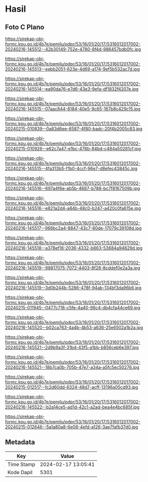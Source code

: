 # Hasil

## Foto C Plano

https://sirekap-obj-formc.kpu.go.id/4b7e/pemilu/pdpr/53/16/01/20/17/5316012017002-20240216-145512--42b30149-752e-4780-8f4d-986457bdb0fc.jpg

https://sirekap-obj-formc.kpu.go.id/4b7e/pemilu/pdpr/53/16/01/20/17/5316012017002-20240216-145513--eebb2051-623e-4d69-a174-9ef5b532ac7d.jpg

https://sirekap-obj-formc.kpu.go.id/4b7e/pemilu/pdpr/53/16/01/20/17/5316012017002-20240216-145514--ea90da76-e7d6-43e3-9efa-df1832f4207e.jpg

https://sirekap-obj-formc.kpu.go.id/4b7e/pemilu/pdpr/53/16/01/20/17/5316012017002-20240216-145515--07aac844-8184-40e5-9c65-167b8c429c15.jpg

https://sirekap-obj-formc.kpu.go.id/4b7e/pemilu/pdpr/53/16/01/20/17/5316012017002-20240215-010839--0a83d6ee-6587-4f80-badc-20f4b2005c83.jpg

https://sirekap-obj-formc.kpu.go.id/4b7e/pemilu/pdpr/53/16/01/20/17/5316012017002-20240215-010926--e62c7a47-e1bc-476b-84bd-c484a50281cf.jpg

https://sirekap-obj-formc.kpu.go.id/4b7e/pemilu/pdpr/53/16/01/20/17/5316012017002-20240216-145515--4fa313b5-f1b0-4ccf-96e7-d8efec43845c.jpg

https://sirekap-obj-formc.kpu.go.id/4b7e/pemilu/pdpr/53/16/01/20/17/5316012017002-20240216-145516--697a4f6e-ab5b-4687-b788-bc7f8167509b.jpg

https://sirekap-obj-formc.kpu.go.id/4b7e/pemilu/pdpr/53/16/01/20/17/5316012017002-20240216-145516--e821a2d4-a84b-48c0-b247-a420c0fa615e.jpg

https://sirekap-obj-formc.kpu.go.id/4b7e/pemilu/pdpr/53/16/01/20/17/5316012017002-20240216-145517--966bc2a4-8847-43c7-80de-17079c39108d.jpg

https://sirekap-obj-formc.kpu.go.id/4b7e/pemilu/pdpr/53/16/01/20/17/5316012017002-20240216-145518--a378ef16-2036-4332-b863-53684a94829d.jpg

https://sirekap-obj-formc.kpu.go.id/4b7e/pemilu/pdpr/53/16/01/20/17/5316012017002-20240216-145519--98817075-7072-4403-8f28-8cddef0e2a3a.jpg

https://sirekap-obj-formc.kpu.go.id/4b7e/pemilu/pdpr/53/16/01/20/17/5316012017002-20240216-145519--3d0b244b-5286-478f-94ab-134bf3da96b6.jpg

https://sirekap-obj-formc.kpu.go.id/4b7e/pemilu/pdpr/53/16/01/20/17/5316012017002-20240215-011945--0477c718-c5fe-4a40-98c4-db4cfa44ce69.jpg

https://sirekap-obj-formc.kpu.go.id/4b7e/pemilu/pdpr/53/16/01/20/17/5316012017002-20240216-145520--b02ca763-4a4b-4b53-a636-25e6502a1b2a.jpg

https://sirekap-obj-formc.kpu.go.id/4b7e/pemilu/pdpr/53/16/01/20/17/5316012017002-20240216-145521--2d9b9a3f-31bd-43f5-a1bb-b856ceb6e397.jpg

https://sirekap-obj-formc.kpu.go.id/4b7e/pemilu/pdpr/53/16/01/20/17/5316012017002-20240216-145521--18b7ca0b-705b-47e7-a34a-a5fc5ec50276.jpg

https://sirekap-obj-formc.kpu.go.id/4b7e/pemilu/pdpr/53/16/01/20/17/5316012017002-20240215-012517--fc2d60dd-6324-48d7-acff-13196a05cd93.jpg

https://sirekap-obj-formc.kpu.go.id/4b7e/pemilu/pdpr/53/16/01/20/17/5316012017002-20240216-145522--b2a14ce5-ad1d-42c1-a2ad-bea4e4bc685f.jpg

https://sirekap-obj-formc.kpu.go.id/4b7e/pemilu/pdpr/53/16/01/20/17/5316012017002-20240215-012646--5a1a80a8-6e08-4efd-a126-3ae7fafb37d0.jpg


## Metadata

| Key        | Value               |
| ---------- | ------------------- |
| Time Stamp | 2024-02-17 13:05:41 |
| Kode Dapil | 5301                |



